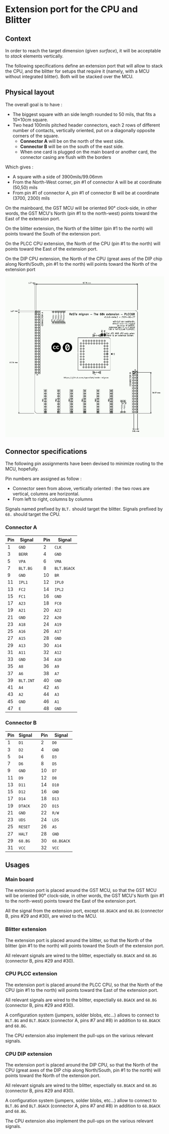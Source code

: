 # Extension port for the CPU and Blitter

## Context

In order to reach the target dimension (given _surface_), it will be acceptable to _stack_ elements vertically.

The following specifications define an extension port that will allow to stack the CPU, and the blitter for setups that require it (namely, with a MCU without integrated blitter). Both will be stacked over the MCU.

## Physical layout

The overall goal is to have : 

* The biggest square with an side length rounded to 50 mils, that fits a 10×10cm square.
* Two head 100mils pitched header connectors, each 2 rows of different number of contacts, vertically oriented, put on a diagonally opposite corners of the square. 
  * **Connector A** will be on the north of the west side.
  * **Connector B** will be on the south of the east side. 
  * When one card is plugged on the main board or another card, the connector casing are flush with the borders
  
Which gives : 

* A square with a side of 3900mils/99.06mm
* From the North-West corner, pin #1 of connector A will be at coordinate (50,50) mils
* From pin #1 of connector A, pin #1 of connector B will be at coordinate (3700, 2300) mils

On the mainboard, the GST MCU will be oriented 90° clock-side, in other words, the GST MCU's North (pin #1 to the north-west) points toward the East of the extension port.

On the blitter extension, the North of the blitter (pin #1 to the north)  will points toward the South of the extension port.

On the PLCC CPU extension, the North of the CPU (pin #1 to the north) will points toward the East of the extension port.

On the DIP CPU extension, the North of the CPU (great axes of the DIP chip along North/South, pin #1 to the north) will points toward the North of the extension port

![An actual extension pcb as a map of the extension port with measurements](gallery/measurements--extension-port-cpu-and-blitter.png)

## Connector specifications

The following pin assignments have been devised to minimize routing to the MCU, hopefully.

Pin numbers are assigned as follow :

* Connector seen from above, vertically oriented : the two rows are vertical, columns are horizontal.
* From left to right, columns by columns

Signals named prefixed by `BLT.` should target the blitter. Signals prefixed by `68.` should target the CPU.

### Connector A

| Pin | Signal | | Pin | Signal |
|---|---|---|---|---|
|1|`GND`| |2|`CLK`|
|3|`BERR`| |4|`GND`|
|5|`VPA`| |6|`VMA`|
|7|`BLT.BG`| |8|`BLT.BGACK`|
|9|`GND`| |10|`BR`|
|11|`IPL1`| |12|`IPL0`|
|13|`FC2`| |14|`IPL2`|
|15|`FC1`| |16|`GND`|
|17|`A23`| |18|`FC0`|
|19|`A21`| |20|`A22`|
|21|`GND`| |22|`A20`|
|23|`A18`| |24|`A19`|
|25|`A16`| |26|`A17`|
|27|`A15`| |28|`GND`|
|29|`A13`| |30|`A14`|
|31|`A11`| |32|`A12`|
|33|`GND`| |34|`A10`|
|35|`A8`| |36|`A9`|
|37|`A6`| |38|`A7`|
|39|`BLT.INT`| |40|`GND`|
|41|`A4`| |42|`A5`|
|43|`A2`| |44|`A3`|
|45|`GND`| |46|`A1`|
|47|`E`| |48|`GND`|


### Connector B

| Pin | Signal | | Pin | Signal |
|---|---|---|---|---|
|1|`D1`| |2|`D0`|
|3|`D2`| |4|`GND`|
|5|`D4`| |6|`D3`|
|7|`D6`| |8|`D5`|
|9|`GND`| |10|`D7`|
|11|`D9`| |12|`D8`|
|13|`D11`| |14|`D10`|
|15|`D12`| |16|`GND`|
|17|`D14`| |18|`D13`|
|19|`DTACK`| |20|`D15`|
|21|`GND`| |22|`R/W`|
|23|`UDS`| |24|`LDS`|
|25|`RESET`| |26|`AS`|
|27|`HALT`| |28|`GND`|
|29|`68.BG`| |30|`68.BGACK`|
|31|`VCC`| |32|`VCC`|

## Usages

### Main board

The extension port is placed around the GST MCU, so that the GST MCU will be oriented 90° clock-side, in other words, the GST MCU's North (pin #1 to the north-west) points toward the East of the extension port.

All the signal from the extension port, except `68.BGACK` and `68.BG` (connector B, pins #29 and #30), are wired to the MCU.

### Blitter extension

The extension port is placed around the blitter, so that the North of the blitter (pin #1 to the north)  will points toward the South of the extension port.

All relevant signals are wired to the blitter, espectially `68.BGACK` and `68.BG` (connector B, pins #29 and #30).


### CPU PLCC extension 

The extension port is placed around the PLCC CPU, so that the North of the CPU (pin #1 to the north) will points toward the East of the extension port.

All relevant signals are wired to the blitter, espectially `68.BGACK` and `68.BG` (connector B, pins #29 and #30).

A configuration system (jumpers, solder blobs, etc...) allows to connect to `BLT.BG` and `BLT.BGACK` (connector A, pins #7 and #8) in addition to `68.BGACK` and `68.BG`.

The CPU extension also implement the pull-ups on the various relevant signals.


### CPU DIP extension

The extension port is placed around the DIP CPU, so that the North of the CPU (great axes of the DIP chip along North/South, pin #1 to the north) will points toward the North of the extension port.


All relevant signals are wired to the blitter, espectially `68.BGACK` and `68.BG` (connector B, pins #29 and #30).

A configuration system (jumpers, solder blobs, etc...) allow to connect to `BLT.BG` and `BLT.BGACK` (connector A, pins #7 and #8) in addition to `68.BGACK` and `68.BG`.

The CPU extension also implement the pull-ups on the various relevant signals.




